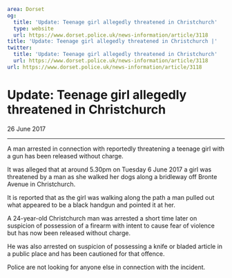```yaml
area: Dorset
og:
  title: 'Update: Teenage girl allegedly threatened in Christchurch'
  type: website
  url: https://www.dorset.police.uk/news-information/article/3118
title: 'Update: Teenage girl allegedly threatened in Christchurch |'
twitter:
  title: 'Update: Teenage girl allegedly threatened in Christchurch'
  url: https://www.dorset.police.uk/news-information/article/3118
url: https://www.dorset.police.uk/news-information/article/3118
```

# Update: Teenage girl allegedly threatened in Christchurch

26 June 2017

* * *

A man arrested in connection with reportedly threatening a teenage girl with a gun has been released without charge.

It was alleged that at around 5.30pm on Tuesday 6 June 2017 a girl was threatened by a man as she walked her dogs along a bridleway off Bronte Avenue in Christchurch.

It is reported that as the girl was walking along the path a man pulled out what appeared to be a black handgun and pointed it at her.

A 24-year-old Christchurch man was arrested a short time later on suspicion of possession of a firearm with intent to cause fear of violence but has now been released without charge.

He was also arrested on suspicion of possessing a knife or bladed article in a public place and has been cautioned for that offence.

Police are not looking for anyone else in connection with the incident.
